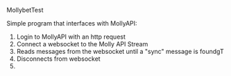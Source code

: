 MollybetTest

Simple program that interfaces with MollyAPI:
1. Login to MollyAPI with an http request
2. Connect a websocket to the Molly API Stream
3. Reads messages from the websocket until a "sync" message is foundgT
4. Disconnects from websocket
5. 
